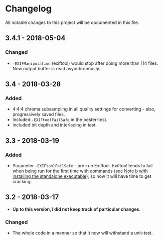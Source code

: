 # Changelog

All notable changes to this project will be documented in this file.

## 3.4.1 - 2018-05-04
### Changed
 - `-EXIFManipulation` (exiftool) would stop after doing more than 114 files. Now output buffer is read asynchronously.

## 3.4 - 2018-03-28
### Added
- 4:4:4 chroma subsampling in all quality settings for converting - also, progressively saved files.
- Included `-EXIFtoolFailSafe` in the pester-test.
- Included bit depth and interlacing in test.


## 3.3 - 2018-03-19
### Added
 - Parameter `-EXIFtoolFailSafe` - pre-run Exiftool. Exiftool tends to fail when being run for the first time with commands ([see Note b with installing the standalone executable](https://www.sno.phy.queensu.ca/~phil/exiftool/install.html)), so now it will have time to get cracking.


## 3.2 - 2018-03-17
 - **Up to this version, I did not keep track of particular changes.**

### Changed
 - The whole code in a manner so that it now will withstand a unit-test.
